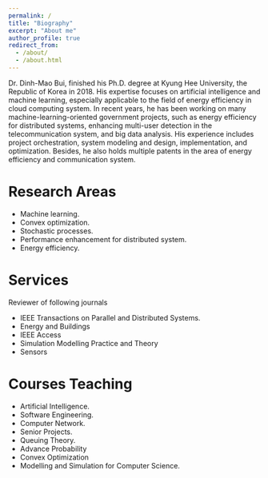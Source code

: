 ```yaml
---
permalink: /
title: "Biography"
excerpt: "About me"
author_profile: true
redirect_from: 
  - /about/
  - /about.html
---
```

Dr. Dinh-Mao Bui, finished his Ph.D. degree at Kyung Hee University, the Republic of Korea in 2018. His expertise focuses on artificial intelligence and machine learning, especially applicable to the field of energy efficiency in cloud computing system. In recent years, he has been working on many machine-learning-oriented government projects, such as energy efficiency for distributed systems, enhancing multi-user detection in the telecommunication system, and big data analysis. His experience includes project orchestration, system modeling and design, implementation, and optimization. Besides, he also holds multiple patents in the area of energy efficiency and communication system.

Research Areas
======
* Machine learning.
* Convex optimization.
* Stochastic processes.
* Performance enhancement for distributed system.
* Energy efficiency.

Services
======
Reviewer of following journals
* IEEE Transactions on Parallel and Distributed Systems.
* Energy and Buildings
* IEEE Access
* Simulation Modelling Practice and Theory
* Sensors

Courses Teaching
======
* Artificial Intelligence.
* Software Engineering.
* Computer Network.
* Senior Projects.
* Queuing Theory.
* Advance Probability
* Convex Optimization
* Modelling and Simulation for Computer Science.



